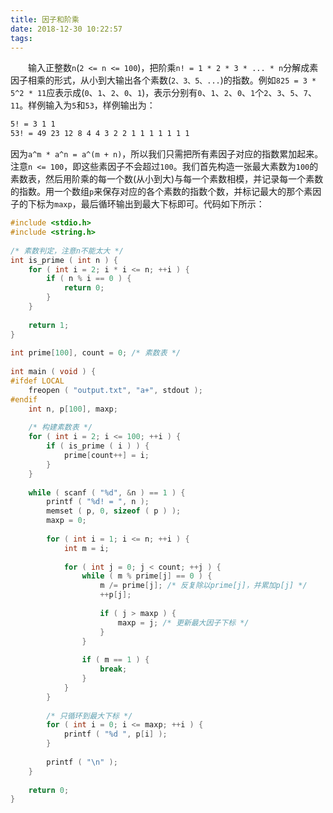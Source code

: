 ```yaml
---
title: 因子和阶乘
date: 2018-12-30 10:22:57
tags:
---
```

&emsp;&emsp;输入正整数`n`(`2 <= n <= 100`)，把阶乘`n! = 1 * 2 * 3 * ... * n`分解成素因子相乘的形式，从小到大输出各个素数(`2、3、5、...`)的指数。例如`825 = 3 * 5^2 * 11`应表示成(`0`、`1`、`2`、`0`、`1`)，表示分别有`0`、`1`、`2`、`0`、`1`个`2`、`3`、`5`、`7`、`11`。样例输入为`5`和`53`，样例输出为：

``` bash
5! = 3 1 1
53! = 49 23 12 8 4 4 3 2 2 1 1 1 1 1 1 1
```

因为`a^m * a^n = a^(m + n)`，所以我们只需把所有素因子对应的指数累加起来。注意`n <= 100`，即这些素因子不会超过`100`。我们首先构造一张最大素数为`100`的素数表，然后用阶乘的每一个数(从小到大)与每一个素数相模，并记录每一个素数的指数。用一个数组`p`来保存对应的各个素数的指数个数，并标记最大的那个素因子的下标为`maxp`，最后循环输出到最大下标即可。代码如下所示：

``` c
#include <stdio.h>
#include <string.h>
​
/* 素数判定，注意n不能太大 */
int is_prime ( int n ) {
    for ( int i = 2; i * i <= n; ++i ) {
        if ( n % i == 0 ) {
            return 0;
        }
    }
​
    return 1;
}
​
int prime[100], count = 0; /* 素数表 */
​
int main ( void ) {
#ifdef LOCAL
    freopen ( "output.txt", "a+", stdout );
#endif
    int n, p[100], maxp;
​
    /* 构建素数表 */
    for ( int i = 2; i <= 100; ++i ) {
        if ( is_prime ( i ) ) {
            prime[count++] = i;
        }
    }
​
    while ( scanf ( "%d", &n ) == 1 ) {
        printf ( "%d! = ", n );
        memset ( p, 0, sizeof ( p ) );
        maxp = 0;
​
        for ( int i = 1; i <= n; ++i ) {
            int m = i;
​
            for ( int j = 0; j < count; ++j ) {
                while ( m % prime[j] == 0 ) {
                    m /= prime[j]; /* 反复除以prime[j]，并累加p[j] */
                    ++p[j];
​
                    if ( j > maxp ) {
                        maxp = j; /* 更新最大因子下标 */
                    }
                }
​
                if ( m == 1 ) {
                    break;
                }
            }
        }
​
        /* 只循环到最大下标 */
        for ( int i = 0; i <= maxp; ++i ) {
            printf ( "%d ", p[i] );
        }
​
        printf ( "\n" );
    }
​
    return 0;
}
```